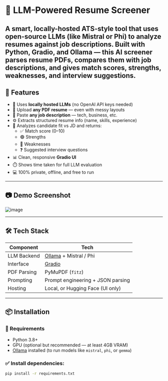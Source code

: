 # 💼 LLM-Powered Resume Screener

A smart, locally-hosted ATS-style tool that uses **open-source LLMs** (like Mistral or Phi) to analyze resumes against job descriptions. Built with Python, Gradio, and Ollama — this AI screener parses resume PDFs, compares them with job descriptions, and gives match scores, strengths, weaknesses, and interview suggestions.
---

## 🚀 Features

- 🧠 Uses **locally hosted LLMs** (no OpenAI API keys needed)
- 📄 Upload **any PDF resume** — even with messy layouts
- 📝 Paste **any job description** — tech, business, etc.
- ⚙️ Extracts structured resume info (name, skills, experience)
- 🎯 Analyzes candidate fit vs JD and returns:
  - ✅ Match score (0–10)
  - 🟢 Strengths
  - 🔴 Weaknesses
  - ❓ Suggested interview questions
- 📊 Clean, responsive **Gradio UI**
- ⏱️ Shows time taken for full LLM evaluation
- 💻 100% private, offline, and free to run

---

## 📷 Demo Screenshot

![image](https://github.com/user-attachments/assets/f53efe8c-c56f-4d2e-913e-82a7fbf39d8c)

---

## 🛠️ Tech Stack

| Component        | Tech                              |
|------------------|-----------------------------------|
| LLM Backend      | [Ollama](https://ollama.com) + Mistral / Phi |
| Interface        | [Gradio](https://gradio.app)      |
| PDF Parsing      | PyMuPDF (`fitz`)                  |
| Prompting        | Prompt engineering + JSON parsing |
| Hosting          | Local, or Hugging Face (UI only)  |

---

## 📦 Installation

### 🔧 Requirements
- Python 3.8+
- GPU (optional but recommended — at least 4GB VRAM)
- [Ollama](https://ollama.com/) installed (to run models like `mistral`, `phi`, or `gemma`)

### ✅ Install dependencies:
```bash
pip install -r requirements.txt
